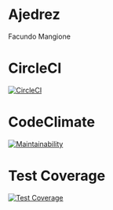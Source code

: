 # Ajedrez
Facundo Mangione

# CircleCI
[![CircleCI](https://dl.circleci.com/status-badge/img/gh/um-computacion-tm/ajedrez-2024-facumangione/tree/main.svg?style=svg)](https://dl.circleci.com/status-badge/redirect/gh/um-computacion-tm/ajedrez-2024-facumangione/tree/main)

# CodeClimate
[![Maintainability](https://api.codeclimate.com/v1/badges/8e9ef62879f3a20216e9/maintainability)](https://codeclimate.com/github/um-computacion-tm/ajedrez-2024-facumangione/maintainability)

# Test Coverage
[![Test Coverage](https://api.codeclimate.com/v1/badges/8e9ef62879f3a20216e9/test_coverage)](https://codeclimate.com/github/um-computacion-tm/ajedrez-2024-facumangione/test_coverage)
